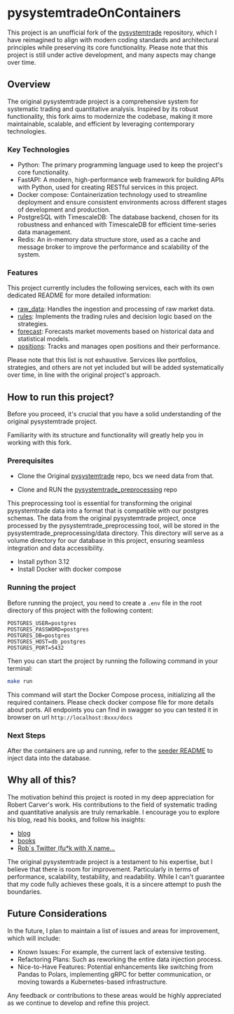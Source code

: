 # pysystemtradeOnContainers

This project is an unofficial fork of the  [pysystemtrade](https://github.com/robcarver17/pysystemtrade) repository,
which I have reimagined to align with modern coding standards and architectural principles while preserving its core functionality.
Please note that this project is still under active development, and many aspects may change over time.
## Overview

The original pysystemtrade project is a comprehensive system for systematic trading and quantitative analysis.
Inspired by its robust functionality, this fork aims to modernize the codebase, making it more maintainable, scalable,
and efficient by leveraging contemporary technologies.

### Key Technologies
- Python: The primary programming language used to keep the project's core functionality.
- FastAPI: A modern, high-performance web framework for building APIs with Python, used for creating RESTful services in this project.
- Docker compose: Containerization technology used to streamline deployment and ensure consistent environments across
different stages of development and production.
- PostgreSQL with TimescaleDB: The database backend, chosen for its robustness and enhanced with TimescaleDB for
efficient time-series data management.
- Redis: An in-memory data structure store, used as a cache and message broker to improve the performance and scalability of the system.

### Features
This project currently includes the following services, each with its own dedicated README for more detailed information:

- [raw_data]([raw_data/README.md): Handles the ingestion and processing of raw market data.
- [rules]([rules/README.md): Implements the trading rules and decision logic based on the strategies.
- [forecast]([forecast/README.md): Forecasts market movements based on historical data and statistical models.
- [positions]([positions/README.md): Tracks and manages open positions and their performance.

Please note that this list is not exhaustive. Services like portfolios, strategies, and others are not yet included but will be added systematically over time, in line with the original project's approach.

## How to run this project?
Before you proceed, it's crucial that you have a solid understanding of the original pysystemtrade project.

Familiarity with its structure and functionality will greatly help you in working with this fork.
### Prerequisites

- Clone the Original [pysystemtrade](https://github.com/robcarver17/pysystemtrade) repo, bcs we need data from that.

- Clone and RUN the [pysystemtrade_preprocessing](https://github.com/tisonpatrik/pysystemtrade_preprocessing) repo

This preprocessing tool is essential for transforming the original pysystemtrade data into a format that is compatible with
our postgres schemas. The data from the original pysystemtrade project, once processed by the pysystemtrade_preprocessing tool,
will be stored in the pysystemtrade_preprocessing/data directory.
This directory will serve as a volume directory for our database in this project, ensuring seamless integration and data accessibility.

- Install python 3.12
- Install Docker with docker compose

### Running the project
Before running the project, you need to create a `.env` file in the root directory of this project with the following content:

```plaintext
POSTGRES_USER=postgres
POSTGRES_PASSWORD=postgres
POSTGRES_DB=postgres
POSTGRES_HOST=db_postgres
POSTGRES_PORT=5432
```

Then you can start the project by running the following command in your terminal:

```bash
make run
```
This command will start the Docker Compose process, initializing all the required containers.
Please check docker compose file for more details about ports.
All endpoints you can find in swagger so you can tested it in browser on url `http://localhost:8xxx/docs`

### Next Steps
After the containers are up and running, refer to the [seeder README](seeder/README.md) to inject data into the database.

## Why all of this?
The motivation behind this project is rooted in my deep appreciation for Robert Carver's work.
His contributions to the field of systematic trading and quantitative analysis are truly remarkable.
I encourage you to explore his blog, read his books, and follow his insights:
- [blog](https://qoppac.blogspot.com/)
- [books](https://www.systematicmoney.org/)
- [Rob`s Twitter (fu*k with X name...](https://x.com/investingidiocy)

The original pysystemtrade project is a testament to his expertise, but I believe that there is room for improvement.
Particularly in terms of performance, scalability, testability, and readability.
While I can't guarantee that my code fully achieves these goals, it is a sincere attempt to push the boundaries.


## Future Considerations

In the future, I plan to maintain a list of issues and areas for improvement, which will include:
- Known Issues: For example, the current lack of extensive testing.
- Refactoring Plans: Such as reworking the entire data injection process.
- Nice-to-Have Features: Potential enhancements like switching from Pandas to Polars,
implementing gRPC for better communication, or moving towards a Kubernetes-based infrastructure.

Any feedback or contributions to these areas would be highly appreciated as we continue to develop and refine this project.
